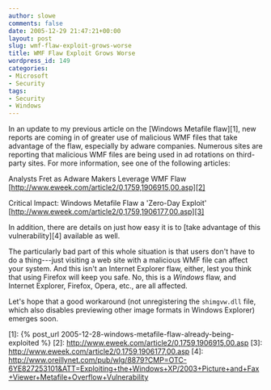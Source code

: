 ```yaml
---
author: slowe
comments: false
date: 2005-12-29 21:47:21+00:00
layout: post
slug: wmf-flaw-exploit-grows-worse
title: WMF Flaw Exploit Grows Worse
wordpress_id: 149
categories:
- Microsoft
- Security
tags:
- Security
- Windows
---
```


In an update to my previous article on the [Windows Metafile flaw][1], new reports are coming in of greater use of malicious WMF files that take advantage of the flaw, especially by adware companies. Numerous sites are reporting that malicious WMF files are being used in ad rotations on third-party sites. For more information, see one of the following articles:

Analysts Fret as Adware Makers Leverage WMF Flaw  
[http://www.eweek.com/article2/0,1759,1906915,00.asp][2]

Critical Impact: Windows Metafile Flaw a 'Zero-Day Exploit'  
[http://www.eweek.com/article2/0,1759,1906177,00.asp][3]

In addition, there are details on just how easy it is to [take advantage of this vulnerability][4] available as well.

The particularly bad part of this whole situation is that users don't have to do a thing---just visiting a web site with a malicious WMF file can affect your system. And this isn't an Internet Explorer flaw, either, lest you think that using Firefox will keep you safe. No, this is a _Windows_ flaw, and Internet Explorer, Firefox, Opera, etc., are all affected.

Let's hope that a good workaround (not unregistering the `shimgvw.dll` file, which also disables previewing other image formats in Windows Explorer) emerges soon.

[1]: {% post_url 2005-12-28-windows-metafile-flaw-already-being-exploited %}
[2]: http://www.eweek.com/article2/0,1759,1906915,00.asp
[3]: http://www.eweek.com/article2/0,1759,1906177,00.asp
[4]: http://www.oreillynet.com/pub/wlg/8879?CMP=OTC-6YE827253101&ATT=Exploiting+the+Windows+XP/2003+Picture+and+Fax+Viewer+Metafile+Overflow+Vulnerability
